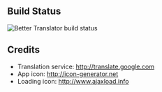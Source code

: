 
Build Status
------------
![Better Translator build status](https://travis-ci.org/suminb/translator.svg)


Credits
-------

* Translation service: <http://translate.google.com>
* App icon: <http://icon-generator.net>
* Loading icon: <http://www.ajaxload.info>
